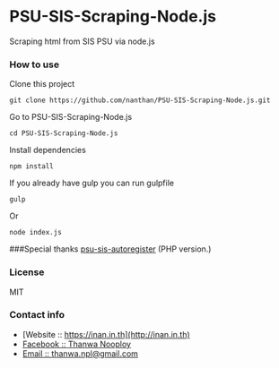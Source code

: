 # PSU-SIS-Scraping-Node.js
Scraping html from SIS PSU via node.js

### How to use
Clone this project
```
git clone https://github.com/nanthan/PSU-SIS-Scraping-Node.js.git
```

Go to PSU-SIS-Scraping-Node.js
```
cd PSU-SIS-Scraping-Node.js
```

Install dependencies
```
npm install
```

If you already have gulp you can run gulpfile
```
gulp
```

Or
```
node index.js
```

###Special thanks
<a href="https://github.com/Kusumoto/psu-sis-autoregister">psu-sis-autoregister</a> (PHP version.)

### License
MIT

### Contact info
* [Website :: https://inan.in.th](http://inan.in.th)
* [Facebook :: Thanwa Nooploy](https://fb.com/thanwa.np)
* [Email :: thanwa.npl@gmail.com](mailto:thanwa.npl@gmail.com)